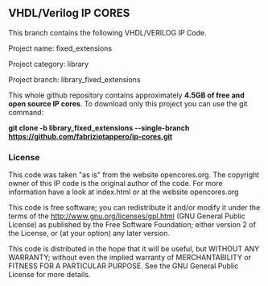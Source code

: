 
## VHDL/Verilog IP CORES

This branch contains the following VHDL/VERILOG IP Code.

Project name: fixed_extensions

Project category: library

Project branch: library_fixed_extensions

This whole github repository contains approximately **4.5GB of free and open source
IP cores**. To download only this project you can use the git command:

**git clone -b library_fixed_extensions --single-branch https://github.com/fabriziotappero/ip-cores.git**



### License

This code was taken "as is" from the website opencores.org.
The copyright owner of this IP code is the original author of the code. For
more information have a look at index.html or at the website opencores.org

This code is free software; you can redistribute it and/or modify it under the
terms of the http://www.gnu.org/licenses/gpl.html (GNU General Public License)
as published by the Free Software Foundation; either version 2 of the License,
or (at your option) any later version.

This code is distributed in the hope that it will be useful, but
WITHOUT ANY WARRANTY; without even the implied warranty of MERCHANTABILITY or
FITNESS FOR A	PARTICULAR PURPOSE. See the GNU General Public License for
more details.
